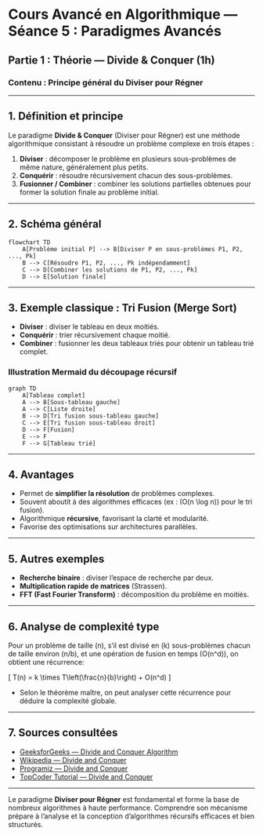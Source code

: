 # Cours Avancé en Algorithmique — Séance 5 : Paradigmes Avancés  
## Partie 1 : Théorie — Divide & Conquer (1h)  
### Contenu : Principe général du Diviser pour Régner

---

## 1. Définition et principe

Le paradigme **Divide & Conquer** (Diviser pour Régner) est une méthode algorithmique consistant à résoudre un problème complexe en trois étapes :

1. **Diviser** : décomposer le problème en plusieurs sous-problèmes de même nature, généralement plus petits.
2. **Conquérir** : résoudre récursivement chacun des sous-problèmes.
3. **Fusionner / Combiner** : combiner les solutions partielles obtenues pour former la solution finale au problème initial.

---

## 2. Schéma général

```mermaid
flowchart TD
    A[Problème initial P] --> B[Diviser P en sous-problèmes P1, P2, ..., Pk]
    B --> C[Résoudre P1, P2, ..., Pk indépendamment]
    C --> D[Combiner les solutions de P1, P2, ..., Pk]
    D --> E[Solution finale]
```

---

## 3. Exemple classique : Tri Fusion (Merge Sort)

- **Diviser** : diviser le tableau en deux moitiés.
- **Conquérir** : trier récursivement chaque moitié.
- **Combiner** : fusionner les deux tableaux triés pour obtenir un tableau trié complet.

### Illustration Mermaid du découpage récursif

```mermaid
graph TD
    A[Tableau complet]
    A --> B[Sous-tableau gauche]
    A --> C[Liste droite]
    B --> D[Tri fusion sous-tableau gauche]
    C --> E[Tri fusion sous-tableau droit]
    D --> F[Fusion]
    E --> F
    F --> G[Tableau trié]
```

---

## 4. Avantages

- Permet de **simplifier la résolution** de problèmes complexes.
- Souvent aboutit à des algorithmes efficaces (ex : \(O(n \log n)\) pour le tri fusion).
- Algorithmique **récursive**, favorisant la clarté et modularité.
- Favorise des optimisations sur architectures parallèles.

---

## 5. Autres exemples

- **Recherche binaire** : diviser l’espace de recherche par deux.
- **Multiplication rapide de matrices** (Strassen).
- **FFT (Fast Fourier Transform)** : décomposition du problème en moitiés.

---

## 6. Analyse de complexité type

Pour un problème de taille \(n\), s’il est divisé en \(k\) sous-problèmes chacun de taille environ \(n/b\), et une opération de fusion en temps \(O(n^d)\), on obtient une récurrence:

\[
T(n) = k \times T\left(\frac{n}{b}\right) + O(n^d)
\]

- Selon le théorème maître, on peut analyser cette récurrence pour déduire la complexité globale.

---

## 7. Sources consultées

- [GeeksforGeeks — Divide and Conquer Algorithm](https://www.geeksforgeeks.org/divide-and-conquer-algorithm-introduction/)
- [Wikipedia — Divide and Conquer](https://en.wikipedia.org/wiki/Divide_and_conquer_algorithm)
- [Programiz — Divide and Conquer](https://www.programiz.com/dsa/divide-and-conquer)
- [TopCoder Tutorial — Divide and Conquer](https://www.topcoder.com/thrive/articles/Divide%20and%20Conquer)

---

Le paradigme **Diviser pour Régner** est fondamental et forme la base de nombreux algorithmes à haute performance. Comprendre son mécanisme prépare à l’analyse et la conception d’algorithmes récursifs efficaces et bien structurés.